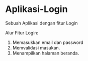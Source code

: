 # Aplikasi-Login
Sebuah Aplikasi dengan fitur Login

Alur Fitur Login:
1. Memasukkan email dan password
2. Memvalidasi masukan.
3. Menampilkan halaman beranda.
